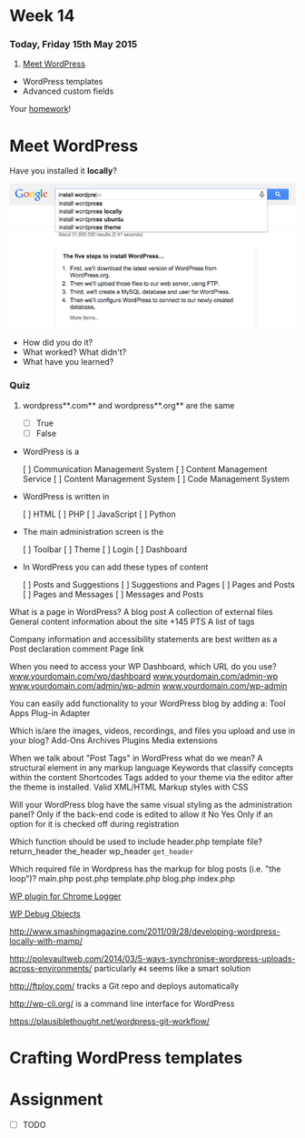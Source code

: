# Week 14

### Today, Friday 15th May 2015

1. [Meet WordPress](#meet-wordpress)
* WordPress templates
* Advanced custom fields

Your [homework](#assignment)!






# Meet WordPress

Have you installed it **locally**?

![](assets/google-install-wordpress.png)

* How did you do it? 
* What worked? What didn't?
* What have you learned? 

### Quiz

1. wordpress**.com** and wordpress**.org** are the same

	- [ ] True	
	- [ ] False  
	
	<!-- False -->

* WordPress is a

	[ ] Communication Management System
	[ ] Content Management Service
	[ ] Content Management System <!---->
	[ ] Code Management System


* WordPress is written in 

	[ ] HTML
	[ ] PHP
	[ ] JavaScript
	[ ] Python


* The main administration screen is the

	[ ] Toolbar
	[ ] Theme
	[ ] Login
	[ ] Dashboard

* In WordPress you can add these types of content 

	[ ] Posts and Suggestions
	[ ] Suggestions and Pages
	[ ] Pages and Posts
	[ ] Pages and Messages
	[ ] Messages and Posts

What is a page in WordPress?
A blog post
A collection of external files
General content information about the site
+145
PTS
A list of tags

Company information and accessibility statements are best written as a
Post
declaration
comment
Page
link


When you need to access your WP Dashboard, which URL do you use?
www.yourdomain.com/wp/dashboard
www.yourdomain.com/admin-wp
www.yourdomain.com/admin/wp-admin
www.yourdomain.com/wp-admin


You can easily add functionality to your WordPress blog by adding a:
Tool
Apps
Plug-in
Adapter


Which is/are the images, videos, recordings, and files you upload and use in your blog?
Add-Ons
Archives
Plugins
Media
extensions





When we talk about "Post Tags" in WordPress what do we mean?
A structural element in any markup language
Keywords that classify concepts within the content
Shortcodes
Tags added to your theme via the editor after the theme is installed.
Valid XML/HTML Markup styles with CSS




Will your WordPress blog have the same visual styling as the administration panel?
Only if the back-end code is edited to allow it
No
Yes
Only if an option for it is checked off during registration


Which function should be used to include header.php template file?
return_header
the_header
wp_header
`get_header`


Which required file in Wordpress has the markup for blog posts (i.e. "the loop")?
main.php
post.php
template.php
blog.php
index.php



<!-- quiz questions adapted from http://smarterer.com/tests/wordpress-user -->



[WP plugin for Chrome Logger](https://github.com/ravinderk/wp-chrome-logger)

[WP Debug Objects](https://github.com/bueltge/Debug-Objects)


http://www.smashingmagazine.com/2011/09/28/developing-wordpress-locally-with-mamp/

http://polevaultweb.com/2014/03/5-ways-synchronise-wordpress-uploads-across-environments/ particularly `#4` seems like a smart solution

http://ftploy.com/ tracks a Git repo and deploys automatically

http://wp-cli.org/ is a command line interface for WordPress

https://plausiblethought.net/wordpress-git-workflow/



# Crafting WordPress templates



# Assignment

- [ ] TODO
